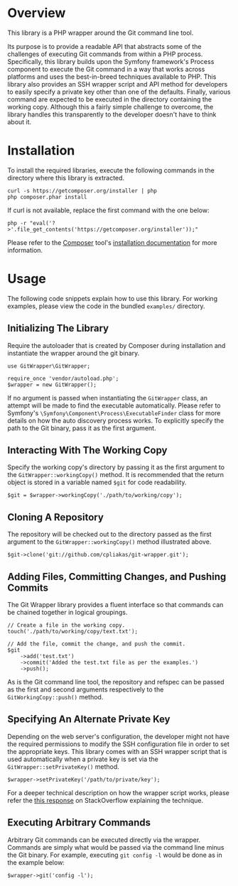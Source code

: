 Overview
========

This library is a PHP wrapper around the Git command line tool.

Its purpose is to provide a readable API that abstracts some of the challenges
of executing Git commands from within a PHP process. Specifically, this library
builds upon the Symfony framework's Process component to execute the Git command
in a way that works across platforms and uses the best-in-breed techniques
available to PHP. This library also provides an SSH wrapper script and API
method for developers to easily specify a private key other than one of the
defaults. Finally, various command are expected to be executed in the directory
containing the working copy. Although this a fairly simple challenge to
overcome, the library handles this transparently to the developer doesn't have
to think about it.

Installation
============

To install the required libraries, execute the following commands in the
directory where this library is extracted.

    curl -s https://getcomposer.org/installer | php
    php composer.phar install

If curl is not available, replace the first command with the one below:

    php -r "eval('?>'.file_get_contents('https://getcomposer.org/installer'));"

Please refer to the [Composer](http://getcomposer.org/) tool's
[installation documentation](http://getcomposer.org/doc/00-intro.md#installation-nix)
for more information.

Usage
=====

The following code snippets explain how to use this library. For working
examples, please view the code in the bundled `examples/` directory.

Initializing The Library
------------------------

Require the autoloader that is created by Composer during installation and
instantiate the wrapper around the git binary.

    use GitWrapper\GitWrapper;

    require_once 'vendor/autoload.php';
    $wrapper = new GitWrapper();

If no argument is passed when instantiating the `GitWrapper` class, an attempt
will be made to find the executable automatically. Please refer to Symfony's
`\Symfony\Component\Process\ExecutableFinder` class for more details on how the
auto discovery process works. To explicitly specify the path to the Git binary,
pass it as the first argument.

Interacting With The Working Copy
---------------------------------

Specify the working copy's directory by passing it as the first argument to the
`GitWrapper::workingCopy()` method. It is recommended that the return object is
stored in a variable named `$git` for code readability.

    $git = $wrapper->workingCopy('./path/to/working/copy');

Cloning A Repository
--------------------

The repository will be checked out to the directory passed as the first argument
to the `GitWrapper::workingCopy()` method illustrated above.

    $git->clone('git://github.com/cpliakas/git-wrapper.git');

Adding Files, Committing Changes, and Pushing Commits
-----------------------------------------------------

The Git Wrapper library provides a fluent interface so that commands can be
chained together in logical groupings.

    // Create a file in the working copy.
    touch('./path/to/working/copy/text.txt');

    // Add the file, commit the change, and push the commit.
    $git
        ->add('test.txt')
        ->commit('Added the test.txt file as per the examples.')
        ->push();

As is the Git command line tool, the repository and refspec can be passed as the
first and second arguments respectively to the `GitWorkingCopy::push()` method.

Specifying An Alternate Private Key
-----------------------------------

Depending on the web server's configuration, the developer might not have the
required permissions to modify the SSH configuration file in order to set the
appropriate keys. This library comes with an SSH wrapper script that is used
automatically when a private key is set via the `GitWrapper::setPrivateKey()`
method.

    $wrapper->setPrivateKey('/path/to/private/key');

For a deeper technical description on how the wrapper script works, please refer
the [this response](http://stackoverflow.com/a/3500308/870667) on StackOverflow
explaining the technique.

Executing Arbitrary Commands
----------------------------

Arbitrary Git commands can be executed directly via the wrapper. Commands are
simply what would be passed via the command line minus the Git binary. For
example, executing `git config -l` would be done as in the example below:

    $wrapper->git('config -l');

